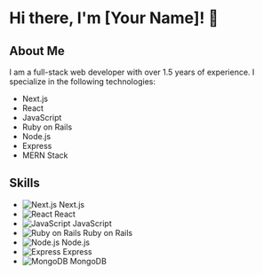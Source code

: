 # Hi there, I'm [Your Name]! 👋

## About Me

I am a full-stack web developer with over 1.5 years of experience. I specialize in the following technologies:

- Next.js
- React
- JavaScript
- Ruby on Rails
- Node.js
- Express
- MERN Stack

## Skills

- ![Next.js](https://img.icons8.com/color/48/000000/next-js.png) Next.js
- ![React](https://img.icons8.com/color/48/000000/react-native.png) React
- ![JavaScript](https://img.icons8.com/color/48/000000/javascript.png) JavaScript
- ![Ruby on Rails](https://img.icons8.com/color/48/000000/ruby-programming-language.png) Ruby on Rails
- ![Node.js](https://img.icons8.com/color/48/000000/nodejs.png) Node.js
- ![Express](https://img.icons8.com/color/48/000000/express.png) Express
- ![MongoDB](https://img.icons8.com/color/48/000000/mongodb.png) MongoDB
